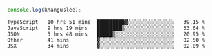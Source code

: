 ```js
console.log(khanguslee);
```

<!--START_SECTION:waka-->
```text
TypeScript   10 hrs 51 mins  █████████▓░░░░░░░░░░░░░░░   39.15 % 
JavaScript   9 hrs 19 mins   ████████▒░░░░░░░░░░░░░░░░   33.64 % 
JSON         5 hrs 48 mins   █████▒░░░░░░░░░░░░░░░░░░░   20.95 % 
Other        41 mins         ▓░░░░░░░░░░░░░░░░░░░░░░░░   02.50 % 
JSX          34 mins         ▓░░░░░░░░░░░░░░░░░░░░░░░░   02.09 % 
```
<!--END_SECTION:waka-->

<!--
**khanguslee/khanguslee** is a ✨ _special_ ✨ repository because its `README.md` (this file) appears on your GitHub profile.

Here are some ideas to get you started:

- 🔭 I’m currently working on ...
- 🌱 I’m currently learning ...
- 👯 I’m looking to collaborate on ...
- 🤔 I’m looking for help with ...
- 💬 Ask me about ...
- 📫 How to reach me: ...
- 😄 Pronouns: ...
- ⚡ Fun fact: ...
-->
